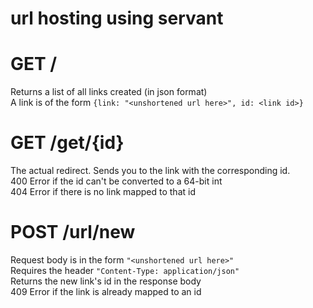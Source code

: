 # url hosting using servant

# GET /
Returns a list of all links created (in json format)  
A link is of the form `{link: "<unshortened url here>", id: <link id>}`

# GET /get/{id}
The actual redirect. Sends you to the link with the corresponding id.  
400 Error if the id can't be converted to a 64-bit int  
404 Error if there is no link mapped to that id

# POST /url/new
Request body is in the form `"<unshortened url here>"`  
Requires the header `"Content-Type: application/json"`  
Returns the new link's id in the response body  
409 Error if the link is already mapped to an id
